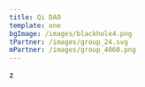 ```yaml
---
title: Qi DAO
template: one
bgImage: /images/blackhole4.png
tPartner: /images/group_24.svg
mPartner: /images/group_4060.png
---
```

z